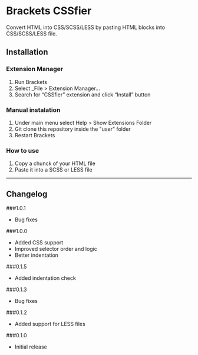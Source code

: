Brackets CSSfier
====================

Convert HTML into CSS/SCSS/LESS by pasting HTML blocks into CSS/SCSS/LESS file.

## Installation ##

### Extension Manager
1. Run Brackets
2. Select _File > Extension Manager...
3. Search for “CSSfier” extension and click “Install” button

### Manual instalation
1. Under main menu select Help > Show Extensions Folder
2. Git clone this repository inside the "user" folder
3. Restart Brackets

### How to use
1. Copy a chunck of your HTML file
2. Paste it into a SCSS or LESS file

----------------

## Changelog ##

###1.0.1
- Bug fixes

###1.0.0
- Added CSS support
- Improved selector order and logic
- Better indentation

###0.1.5
- Added indentation check

###0.1.3
- Bug fixes

###0.1.2
- Added support for LESS files

###0.1.0
- Initial release